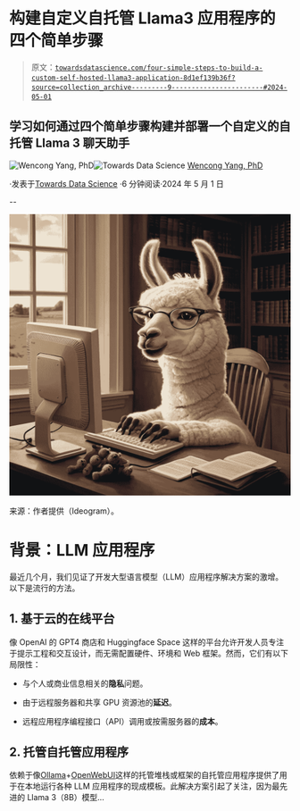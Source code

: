 # 构建自定义自托管 Llama3 应用程序的四个简单步骤

> 原文：[`towardsdatascience.com/four-simple-steps-to-build-a-custom-self-hosted-llama3-application-8d1ef139b36f?source=collection_archive---------9-----------------------#2024-05-01`](https://towardsdatascience.com/four-simple-steps-to-build-a-custom-self-hosted-llama3-application-8d1ef139b36f?source=collection_archive---------9-----------------------#2024-05-01)

## 学习如何通过四个简单步骤构建并部署一个自定义的自托管 Llama 3 聊天助手

[](https://medium.com/@yangwconion?source=post_page---byline--8d1ef139b36f--------------------------------)![Wencong Yang, PhD](https://medium.com/@yangwconion?source=post_page---byline--8d1ef139b36f--------------------------------)[](https://towardsdatascience.com/?source=post_page---byline--8d1ef139b36f--------------------------------)![Towards Data Science](https://towardsdatascience.com/?source=post_page---byline--8d1ef139b36f--------------------------------) [Wencong Yang, PhD](https://medium.com/@yangwconion?source=post_page---byline--8d1ef139b36f--------------------------------)

·发表于[Towards Data Science](https://towardsdatascience.com/?source=post_page---byline--8d1ef139b36f--------------------------------) ·6 分钟阅读·2024 年 5 月 1 日

--

![](img/6377b4756f041e25fec4e79577f9239a.png)

来源：作者提供（Ideogram）。

# 背景：LLM 应用程序

最近几个月，我们见证了开发大型语言模型（LLM）应用程序解决方案的激增。以下是流行的方法。

## 1\. 基于云的在线平台

像 OpenAI 的 GPT4 商店和 Huggingface Space 这样的平台允许开发人员专注于提示工程和交互设计，而无需配置硬件、环境和 Web 框架。然而，它们有以下局限性：

+   与个人或商业信息相关的**隐私**问题。

+   由于远程服务器和共享 GPU 资源池的**延迟**。

+   远程应用程序编程接口（API）调用或按需服务器的**成本**。

## 2\. 托管自托管应用程序

依赖于像[Ollama](https://github.com/ollama/ollama)+[OpenWebUI](https://github.com/open-webui/open-webui)这样的托管堆栈或框架的自托管应用程序提供了用于在本地运行各种 LLM 应用程序的现成模板。此解决方案引起了关注，因为最先进的 Llama 3（8B）模型…
